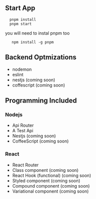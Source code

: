 ## Start App
  ```
    pnpm install
    pnpm start
 ```
 you will need to instal pnpm too
 ```
    npm install -g pnpm
 ```

 ## Backend Optmizations
 * nodemon 
 * eslint
 * nestjs (coming soon)
 * coffescript (coming soon)

 ## Programming Included
 ### Nodejs 
 * Api Router 
 * A Test Api
 * Nestjs (coming soon)
 * CoffeeScript (coming soon)
 ### React
 * React Router
 * Class component (coming soon)
 * React Hook (functional) (coming soon)
 * Styled component (coming soon)
 * Compound component (coming soon)
 * Variational component (coming soon)

 